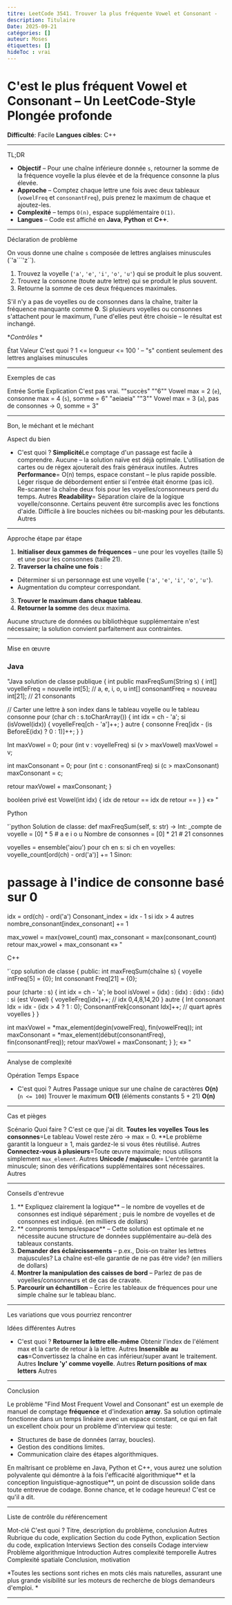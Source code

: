 ```yaml
---
titre: LeetCode 3541. Trouver la plus fréquente Vowel et Consonant -
description: Titulaire
Date: 2025-09-21
catégories: []
auteur: Moses
étiquettes: []
hideToc : vrai
---
```

# C'est le plus fréquent Vowel et Consonant – Un LeetCode-Style Plongée profonde
**Difficulté**: Facile **Langues cibles**: C++

---

TL;DR
* **Objectif** – Pour une chaîne inférieure donnée `s`, retourner la somme de la fréquence voyelle la plus élevée et de la fréquence consonne la plus élevée.
* **Approche** – Comptez chaque lettre une fois avec deux tableaux (`vowelFreq` et `consonantFreq`), puis prenez le maximum de chaque et ajoutez-les.
* **Complexité** – temps `O(n)`, espace supplémentaire `O(1)`.
* **Langues** – Code est affiché en **Java**, **Python** et **C++**.

---

Déclaration de problème

On vous donne une chaîne `s` composée de lettres anglaises minuscules (`'a```'z``).

1. Trouvez la voyelle (`'a'`, `'e'`, `'i'`, `'o'`, `'u'`) qui se produit le plus souvent.
2. Trouvez la consonne (toute autre lettre) qui se produit le plus souvent.
3. Retourne la somme de ces deux fréquences maximales.

S'il n'y a pas de voyelles ou de consonnes dans la chaîne, traiter la fréquence manquante comme **0**.
Si plusieurs voyelles ou consonnes s'attachent pour le maximum, l'une d'elles peut être choisie – le résultat est inchangé.

**Contrôles* *

État Valeur
C'est quoi ?
1 <= longueur <= 100 ' –
"s" contient seulement des lettres anglaises minuscules

---

Exemples de cas

Entrée Sortie Explication
C'est pas vrai.
""succès" ""6"" Vowel max = 2 (`e`), consonne max = 4 (`s`), somme = 6"
"aeiaeia" ""3"" Vowel max = 3 (`a`), pas de consonnes → 0, somme = 3"

---

Bon, le méchant et le méchant

Aspect du bien
- C'est quoi ?
**Simplicité**Le comptage d'un passage est facile à comprendre. Aucune – la solution naïve est déjà optimale. L'utilisation de cartes ou de régex ajouterait des frais généraux inutiles. Autres
**Performance**= O(n) temps, espace constant – le plus rapide possible. Léger risque de débordement entier si l'entrée était énorme (pas ici). Re-scanner la chaîne deux fois pour les voyelles/consonneurs perd du temps. Autres
**Readability**= Séparation claire de la logique voyelle/consonne. Certains peuvent être surcomplis avec les fonctions d'aide. Difficile à lire boucles nichées ou bit-masking pour les débutants. Autres

---

Approche étape par étape

1. **Initialiser deux gammes de fréquences** – une pour les voyelles (taille 5) et une pour les consonnes (taille 21).
2. **Traverser la chaîne une fois** :
* Déterminer si un personnage est une voyelle (`'a'`, `'e'`, `'i'`, `'o'`, `'u'`).
* Augmentation du compteur correspondant.
3. **Trouver le maximum dans chaque tableau**.
4. **Retourner la somme** des deux maxima.

Aucune structure de données ou bibliothèque supplémentaire n'est nécessaire; la solution convient parfaitement aux contraintes.

---

Mise en œuvre

### Java

"Java
solution de classe publique {
int public maxFreqSum(String s) {
int[] voyelleFreq = nouvelle int[5]; // a, e, i, o, u
int[] consonantFreq = nouveau int[21]; // 21 consonants

// Carter une lettre à son index dans le tableau voyelle ou le tableau consonne
pour (char ch : s.toCharArray()) {
int idx = ch - 'a';
si (isVowel(idx)) {
voyelleFreq[ch - 'a']++;
} autre {
consonne Freq[idx - (is BeforeE(idx) ? 0 : 1)]++;
}
}

Int maxVowel = 0;
pour (int v : voyelleFreq) si (v > maxVowel) maxVowel = v;

int maxConsonant = 0;
pour (int c : consonantFreq) si (c > maxConsonant) maxConsonant = c;

retour maxVowel + maxConsonant;
}

booléen privé est Vowel(int idx) {
idx de retour == idx de retour ==
}
}
«» "

Python

'`python
Solution de classe:
def maxFreqSum(self, s: str) -> Int:
_compte de voyelle = [0] * 5 # a e i o u
Nombre de consonnes = [0] * 21 # 21 consonnes

voyelles = ensemble('aiou')
pour ch en s:
si ch en voyelles:
voyelle_count[ord(ch) - ord('a')] += 1
Sinon:
# passage à l'indice de consonne basé sur 0
idx = ord(ch) - ord('a')
Consonant_index = idx - 1 si idx > 4 autres
nombre_consonant[index_consonant] += 1

max_vowel = max(vowel_count)
max_consonant = max(consonant_count)
retour max_vowel + max_consonant
«» "

C++

'`cpp
solution de classe {
public:
int maxFreqSum(chaîne s) {
voyelle intFreq[5] = {0};
Int consonant Freq[21] = {0};

pour (charte : s) {
int idx = ch - 'a';
le bool isVowel = (idx) : (idx) : (idx) : (idx) :
si (est Vowel) {
voyelleFreq[idx]++; // idx 0,4,8,14,20
} autre {
Int consonant Idx = idx - (idx > 4 ? 1 : 0);
ConsonantFrek[consonant Idx]++; // quart après voyelles
}
}

int maxVowel = *max_element(degin(vowelFreq), fin(vowelFreq));
int maxConsonant = *max_element(début(consonantFreq), fin(consonantFreq));
retour maxVowel + maxConsonant;
}
};
«» "

---

Analyse de complexité

Opération Temps Espace
- C'est quoi ?
Autres Passage unique sur une chaîne de caractères **O(n)** (`n <= 100`)
Trouver le maximum **O(1)** (éléments constants 5 + 21)
**O(n)**

---

Cas et pièges

Scénario Quoi faire ?
C'est ce que j'ai dit.
**Toutes les voyelles**
**Tous les consonnes**=Le tableau Vowel reste zéro → max = 0.
**Le problème garantit la longueur ≥ 1, mais gardez-le si vous êtes réutilisé. Autres
**Connectez-vous à plusieurs**=Toute œuvre maximale; nous utilisons simplement `max_element`. Autres
**Unicode / majuscule**= L'entrée garantit la minuscule; sinon des vérifications supplémentaires sont nécessaires. Autres

---

Conseils d'entrevue

1. ** Expliquez clairement la logique** – le nombre de voyelles et de consonnes est indiqué séparément ; puis le nombre de voyelles et de consonnes est indiqué. (en milliers de dollars)
2. ** compromis temps/espace** – Cette solution est optimale et ne nécessite aucune structure de données supplémentaire au-delà des tableaux constants.
3. **Demander des éclaircissements** – p.ex., Dois-on traiter les lettres majuscules? La chaîne est-elle garantie de ne pas être vide? (en milliers de dollars)
4. **Montrer la manipulation des caisses de bord** – Parlez de pas de voyelles/consonneurs et de cas de cravate.
5. **Parcourir un échantillon** – Écrire les tableaux de fréquences pour une simple chaîne sur le tableau blanc.

---

Les variations que vous pourriez rencontrer

Idées différentes Autres
- C'est quoi ?
**Retourner la lettre elle-même** Obtenir l'index de l'élément max et la carte de retour à la lettre. Autres
**Insensible au cas**=Convertissez la chaîne en cas inférieur/super avant le traitement. Autres
**Inclure 'y' comme voyelle**. Autres
**Return positions of max letters** Autres

---

Conclusion

Le problème "Find Most Frequent Vowel and Consonant" est un exemple de manuel de comptage **fréquence** et d'indexation **array**.
Sa solution optimale fonctionne dans un temps linéaire avec un espace constant, ce qui en fait un excellent choix pour un problème d'interview qui teste:

* Structures de base de données (array, boucles).
* Gestion des conditions limites.
* Communication claire des étapes algorithmiques.

En maîtrisant ce problème en Java, Python et C++, vous aurez une solution polyvalente qui démontre à la fois l'efficacité algorithmique** et la conception linguistique-agnostique**, un point de discussion solide dans toute entrevue de codage. Bonne chance, et le codage heureux! C'est ce qu'il a dit.

---

Liste de contrôle du référencement

Mot-clé
C'est quoi ?
Titre, description du problème, conclusion
Autres Rubrique du code, explication
Section du code Python, explication
Section du code, explication
Interviews Section des conseils
Codage interview
Problème algorithmique Introduction
Autres complexité temporelle
Autres Complexité spatiale
Conclusion, motivation

*Toutes les sections sont riches en mots clés mais naturelles, assurant une plus grande visibilité sur les moteurs de recherche de blogs demandeurs d'emploi. *

---